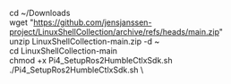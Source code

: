 cd ~/Downloads \
wget "https://github.com/jensjanssen-project/LinuxShellCollection/archive/refs/heads/main.zip" \
unzip LinuxShellCollection-main.zip -d ~ \
cd LinuxShellCollection-main \
chmod +x Pi4_SetupRos2HumbleCtlxSdk.sh \
./Pi4_SetupRos2HumbleCtlxSdk.sh \
